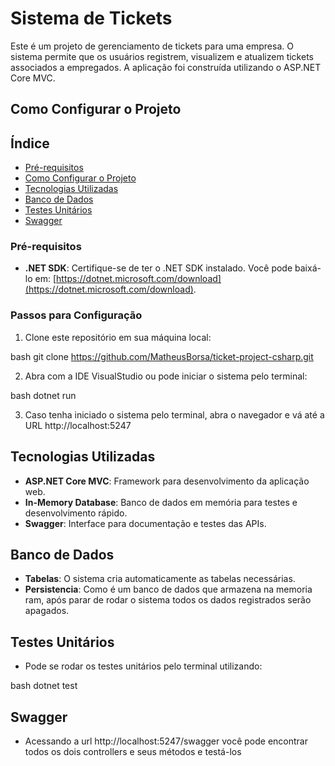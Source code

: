 # Sistema de Tickets

Este é um projeto de gerenciamento de tickets para uma empresa. O sistema permite que os usuários registrem, visualizem e atualizem tickets associados a empregados. A aplicação foi construída utilizando o ASP.NET Core MVC.

## Como Configurar o Projeto

## Índice

- [Pré-requisitos](#pré-requisitos)
- [Como Configurar o Projeto](#como-configurar-o-projeto)
- [Tecnologias Utilizadas](#tecnologias-utilizadas)
- [Banco de Dados](#banco-de-dados)
- [Testes Unitários](#testes-unitários)
- [Swagger](#swagger)

### Pré-requisitos

- **.NET SDK**: Certifique-se de ter o .NET SDK instalado. Você pode baixá-lo em: [https://dotnet.microsoft.com/download](https://dotnet.microsoft.com/download).

### Passos para Configuração

1. Clone este repositório em sua máquina local:
   
bash
   git clone https://github.com/MatheusBorsa/ticket-project-csharp.git

2. Abra com a IDE VisualStudio ou pode iniciar o sistema pelo terminal:
   
bash
    dotnet run

3. Caso tenha iniciado o sistema pelo terminal, abra o navegador e vá até a URL http://localhost:5247


## Tecnologias Utilizadas

- **ASP.NET Core MVC**: Framework para desenvolvimento da aplicação web.
- **In-Memory Database**: Banco de dados em memória para testes e desenvolvimento rápido.
- **Swagger**: Interface para documentação e testes das APIs.

## Banco de Dados
- **Tabelas**: O sistema cria automaticamente as tabelas necessárias.
- **Persistencia**: Como é um banco de dados que armazena na memoria ram, após parar de rodar o sistema todos os dados registrados serão apagados.
## Testes Unitários
- Pode se rodar os testes unitários pelo terminal utilizando:
  
bash
  dotnet test


## Swagger
- Acessando a url http://localhost:5247/swagger você pode encontrar todos os dois controllers e seus métodos e testá-los
